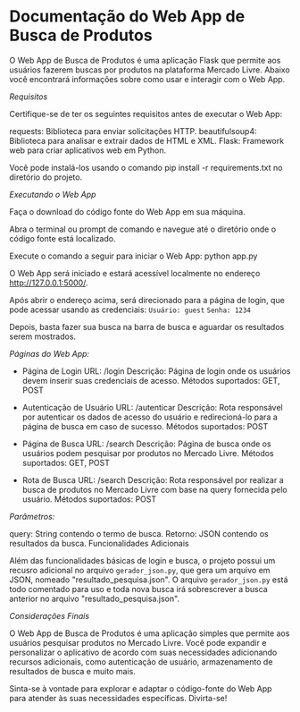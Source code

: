 # Documentação do Web App de Busca de Produtos #

O Web App de Busca de Produtos é uma aplicação Flask que permite aos usuários fazerem buscas por produtos na plataforma Mercado Livre. Abaixo você encontrará informações sobre como usar e interagir com o Web App.


*Requisitos*

Certifique-se de ter os seguintes requisitos antes de executar o Web App:

requests: Biblioteca para enviar solicitações HTTP.
beautifulsoup4: Biblioteca para analisar e extrair dados de HTML e XML.
Flask: Framework web para criar aplicativos web em Python.

Você pode instalá-los usando o comando pip install -r requirements.txt no diretório do projeto.


*Executando o Web App*

Faça o download do código fonte do Web App em sua máquina.

Abra o terminal ou prompt de comando e navegue até o diretório onde o código fonte está localizado.

Execute o comando a seguir para iniciar o Web App: python app.py

O Web App será iniciado e estará acessível localmente no endereço http://127.0.0.1:5000/.

Após abrir o endereço acima, será direcionado para a página de login, que pode acessar usando as credenciais:
`Usuário: guest`
`Senha: 1234`

Depois, basta fazer sua busca na barra de busca e aguardar os resultados serem mostrados.


*Páginas do Web App:*

- Página de Login
    URL: /login
    Descrição: Página de login onde os usuários devem inserir suas credenciais de acesso.
    Métodos suportados: GET, POST

- Autenticação de Usuário
    URL: /autenticar
    Descrição: Rota responsável por autenticar os dados de acesso do usuário e redirecioná-lo para a página de busca em caso de sucesso.
    Métodos suportados: POST

- Página de Busca
    URL: /search
    Descrição: Página de busca onde os usuários podem pesquisar por produtos no Mercado Livre.
    Métodos suportados: GET, POST

- Rota de Busca
    URL: /search
    Descrição: Rota responsável por realizar a busca de produtos no Mercado Livre com base na query fornecida pelo usuário.
    Métodos suportados: POST


*Parâmetros:*

query: String contendo o termo de busca.
Retorno: JSON contendo os resultados da busca.
Funcionalidades Adicionais

Além das funcionalidades básicas de login e busca, o projeto possui um recusro adicional no arquivo `gerador_json.py`, que gera um arquivo em JSON, nomeado "resultado_pesquisa.json".
O arquivo `gerador_json.py` está todo comentado para uso e toda nova busca irá sobrescrever a busca anterior no arquivo "resultado_pesquisa.json".


*Considerações Finais*

O Web App de Busca de Produtos é uma aplicação simples que permite aos usuários pesquisar produtos no Mercado Livre. Você pode expandir e personalizar o aplicativo de acordo com suas necessidades adicionando recursos adicionais, como autenticação de usuário, armazenamento de resultados de busca e muito mais.

Sinta-se à vontade para explorar e adaptar o código-fonte do Web App para atender às suas necessidades específicas. Divirta-se!